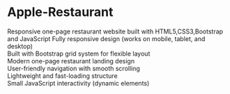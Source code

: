 # Apple-Restaurant
Responsive one-page restaurant website built with  HTML5,CSS3,Bootstrap and JavaScript
Fully responsive design (works on mobile, tablet, and desktop)  
 Built with Bootstrap grid system for flexible layout  
 Modern one-page restaurant landing design  
 User-friendly navigation with smooth scrolling  
 Lightweight and fast-loading structure  
 Small JavaScript interactivity (dynamic elements)
